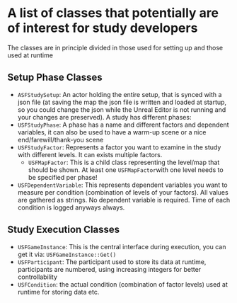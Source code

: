 # A list of classes that potentially are of interest for study developers

The classes are in principle divided in those used for setting up and those used at runtime

## Setup Phase Classes

* ``ASFStudySetup``: An actor holding the entire setup, that is synced with a json file (at saving the map the json file is written and loaded at startup, so you could change the json while the Unreal Editor is not running and your changes are preserved). A study has different phases:
* ``USFStudyPhase``: A phase has a name and different factors and dependent variables, it can also be used to have a warm-up scene or a nice end/farewill/thank-you scene
* ``USFStudyFactor``: Represents a factor you want to examine in the study with different levels. It can exists multiple factors. 
  * ``USFMapFactor``: This is a child class representing the level/map that should be shown. At least one ``USFMapFactor``with one level needs to be specified per phase!
* ``USFDependentVariable``: This represents dependent variables you want to measure per condition (combination of levels of your factors). All values are gathered as strings. No dependent variable is required. Time of each condition is logged anyways always.

## Study Execution Classes

* ``USFGameInstance``: This is the central interface during execution, you can get it via: ``USFGameInstance::Get()``
* ``USFParticipant``: The participant used to store its data at runtime, participants are numbered, using increasing integers for better controllability
* ``USFCondition``: the actual condition (combination of factor levels) used at runtime for storing data etc.


